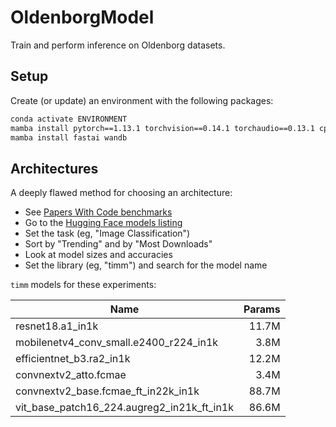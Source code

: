 # OldenborgModel

Train and perform inference on Oldenborg datasets.

## Setup

Create (or update) an environment with the following packages:

~~~bash
conda activate ENVIRONMENT
mamba install pytorch==1.13.1 torchvision==0.14.1 torchaudio==0.13.1 cpuonly -c pytorch
mamba install fastai wandb
~~~

## Architectures

A deeply flawed method for choosing an architecture:

- See [Papers With Code benchmarks](https://paperswithcode.com/task/image-classification)
- Go to the [Hugging Face models listing](https://huggingface.co/models)
- Set the task (eg, "Image Classification")
- Sort by "Trending" and by "Most Downloads"
- Look at model sizes and accuracies
- Set the library (eg, "timm") and search for the model name

`timm` models for these experiments:

| Name                                       | Params |
| ------------------------------------------ | -----: |
| resnet18.a1_in1k                           |  11.7M |
| mobilenetv4_conv_small.e2400_r224_in1k     |   3.8M |
| efficientnet_b3.ra2_in1k                   |  12.2M |
| convnextv2_atto.fcmae                      |   3.4M |
| convnextv2_base.fcmae_ft_in22k_in1k        |  88.7M |
| vit_base_patch16_224.augreg2_in21k_ft_in1k |  86.6M |
